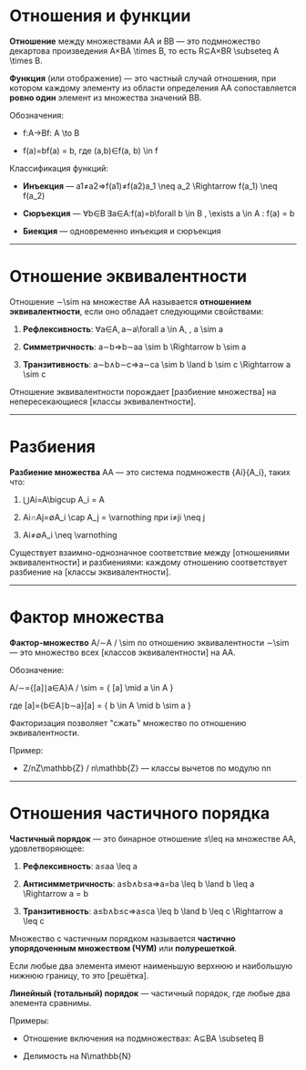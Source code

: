 # Отношения и функции

**Отношение** между множествами AA и BB — это подмножество декартова произведения A×BA \times B, то есть R⊆A×BR \subseteq A \times B.

**Функция** (или отображение) — это частный случай отношения, при котором каждому элементу из области определения AA сопоставляется **ровно один** элемент из множества значений BB.

Обозначения:

- f:A→Bf: A \to B
    
- f(a)=bf(a) = b, где (a,b)∈f(a, b) \in f
    

Классификация функций:

- **Инъекция** — a1≠a2⇒f(a1)≠f(a2)a_1 \neq a_2 \Rightarrow f(a_1) \neq f(a_2)
    
- **Сюръекция** — ∀b∈B ∃a∈A:f(a)=b\forall b \in B \, \exists a \in A : f(a) = b
    
- **Биекция** — одновременно инъекция и сюръекция
    

---

# Отношение эквивалентности

Отношение ∼\sim на множестве AA называется **отношением эквивалентности**, если оно обладает следующими свойствами:

1. **Рефлексивность**: ∀a∈A, a∼a\forall a \in A, \, a \sim a
    
2. **Симметричность**: a∼b⇒b∼aa \sim b \Rightarrow b \sim a
    
3. **Транзитивность**: a∼b∧b∼c⇒a∼ca \sim b \land b \sim c \Rightarrow a \sim c
    

Отношение эквивалентности порождает [разбиение множества] на непересекающиеся [классы эквивалентности].

---

# Разбиения

**Разбиение множества** AA — это система подмножеств {Ai}\{A_i\}, таких что:

1. ⋃Ai=A\bigcup A_i = A
    
2. Ai∩Aj=∅A_i \cap A_j = \varnothing при i≠ji \neq j
    
3. Ai≠∅A_i \neq \varnothing
    

Существует взаимно-однозначное соответствие между [отношениями эквивалентности] и разбиениями: каждому отношению соответствует разбиение на [классы эквивалентности].

---

# Фактор множества

**Фактор-множество** A/∼A / \sim по отношению эквивалентности ∼\sim — это множество всех [классов эквивалентности] на AA.

Обозначение:

A/∼={[a]∣a∈A}A / \sim = \{ [a] \mid a \in A \}

где [a]={b∈A∣b∼a}[a] = \{ b \in A \mid b \sim a \}

Факторизация позволяет "сжать" множество по отношению эквивалентности.

Пример:

- Z/nZ\mathbb{Z} / n\mathbb{Z} — классы вычетов по модулю nn
    

---

# Отношения частичного порядка

**Частичный порядок** — это бинарное отношение ≤\leq на множестве AA, удовлетворяющее:

1. **Рефлексивность**: a≤aa \leq a
    
2. **Антисимметричность**: a≤b∧b≤a⇒a=ba \leq b \land b \leq a \Rightarrow a = b
    
3. **Транзитивность**: a≤b∧b≤c⇒a≤ca \leq b \land b \leq c \Rightarrow a \leq c
    

Множество с частичным порядком называется **частично упорядоченным множеством (ЧУМ)** или **полурешеткой**.

Если любые два элемента имеют наименьшую верхнюю и наибольшую нижнюю границу, то это [решётка].

**Линейный (тотальный) порядок** — частичный порядок, где любые два элемента сравнимы.

Примеры:

- Отношение включения на подмножествах: A⊆BA \subseteq B
    
- Делимость на N\mathbb{N}